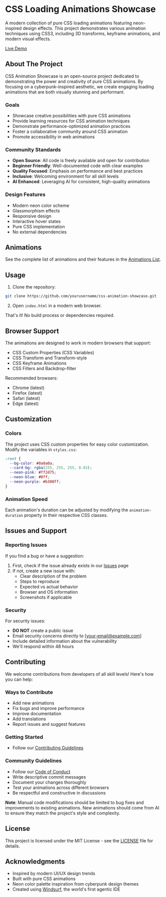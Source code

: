 # CSS Loading Animations Showcase

A modern collection of pure CSS loading animations featuring neon-inspired design effects. This project demonstrates various animation techniques using CSS3, including 3D transforms, keyframe animations, and modern visual effects.

[Live Demo](https://shasikhan.github.io/css-loading-animations/)

## About The Project

CSS Animation Showcase is an open-source project dedicated to demonstrating the power and creativity of pure CSS animations. By focusing on a cyberpunk-inspired aesthetic, we create engaging loading animations that are both visually stunning and performant.

### Goals

- Showcase creative possibilities with pure CSS animations
- Provide learning resources for CSS animation techniques
- Demonstrate performance-optimized animation practices
- Foster a collaborative community around CSS animation
- Promote accessibility in web animations

### Community Standards

- **Open Source**: All code is freely available and open for contribution
- **Beginner Friendly**: Well-documented code with clear examples
- **Quality Focused**: Emphasis on performance and best practices
- **Inclusive**: Welcoming environment for all skill levels
- **AI Enhanced**: Leveraging AI for consistent, high-quality animations

### Design Features

- Modern neon color scheme
- Glassmorphism effects
- Responsive design
- Interactive hover states
- Pure CSS implementation
- No external dependencies

## Animations

See the complete list of animations and their features in the [Animations List](ANIMATIONS.md).

## Usage

1. Clone the repository:

```bash
git clone https://github.com/yourusername/css-animation-showcase.git
```

2. Open `index.html` in a modern web browser.

That's it! No build process or dependencies required.

## Browser Support

The animations are designed to work in modern browsers that support:

- CSS Custom Properties (CSS Variables)
- CSS Transform and Transform-style
- CSS Keyframe Animations
- CSS Filters and Backdrop-filter

Recommended browsers:

- Chrome (latest)
- Firefox (latest)
- Safari (latest)
- Edge (latest)

## Customization

### Colors

The project uses CSS custom properties for easy color customization. Modify the variables in `styles.css`:

```css
:root {
  --bg-color: #0a0a0a;
  --card-bg: rgba(255, 255, 255, 0.03);
  --neon-pink: #ff2d75;
  --neon-blue: #0ff;
  --neon-purple: #b300ff;
}
```

### Animation Speed

Each animation's duration can be adjusted by modifying the `animation-duration` property in their respective CSS classes.

## Issues and Support

### Reporting Issues

If you find a bug or have a suggestion:

1. First, check if the issue already exists in our [Issues](https://github.com/yourusername/css-animation-showcase/issues) page
2. If not, create a new issue with:
   - Clear description of the problem
   - Steps to reproduce
   - Expected vs actual behavior
   - Browser and OS information
   - Screenshots if applicable

### Security

For security issues:

- **DO NOT** create a public issue
- Email security concerns directly to [your-email@example.com]
- Include detailed information about the vulnerability
- We'll respond within 48 hours

## Contributing

We welcome contributions from developers of all skill levels! Here's how you can help:

### Ways to Contribute

- Add new animations
- Fix bugs and improve performance
- Improve documentation
- Add translations
- Report issues and suggest features

### Getting Started

- Follow our [Contributing Guidelines](CONTRIBUTING.md)

### Community Guidelines

- Follow our [Code of Conduct](CODE_OF_CONDUCT.md)
- Write descriptive commit messages
- Document your changes thoroughly
- Test your animations across different browsers
- Be respectful and constructive in discussions

**Note**: Manual code modifications should be limited to bug fixes and improvements to existing animations. New animations should come from AI to ensure they match the project's style and complexity.

## License

This project is licensed under the MIT License - see the [LICENSE](LICENSE) file for details.

## Acknowledgments

- Inspired by modern UI/UX design trends
- Built with pure CSS animations
- Neon color palette inspiration from cyberpunk design themes
- Created using [Windsurf](https://www.codeium.com/windsurf), the world's first agentic IDE

